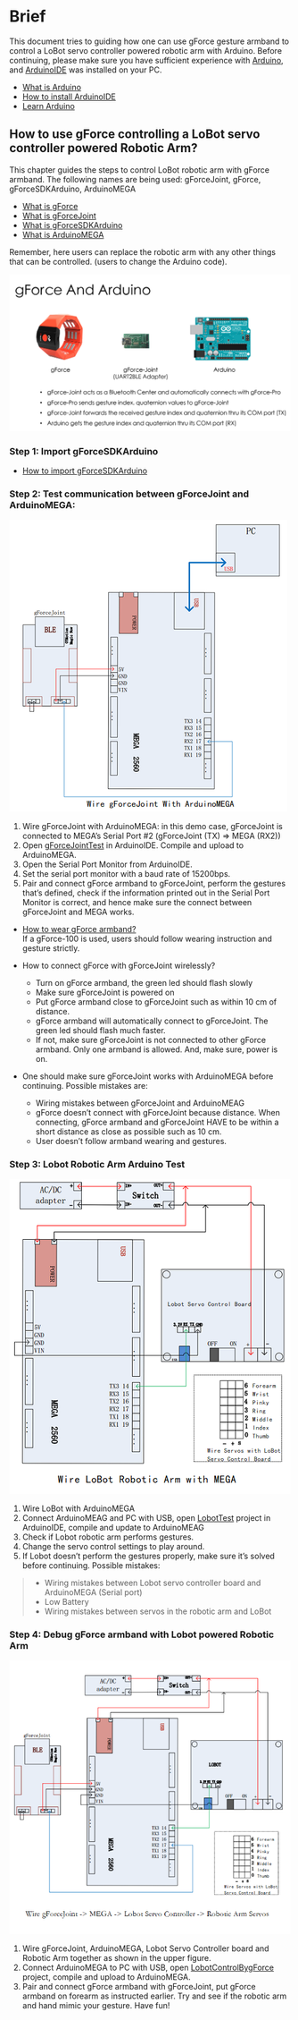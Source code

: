 # Brief

This document tries to guiding how one can use gForce gesture armband to control a LoBot servo controller powered robotic arm with Arduino.
Before continuing, please make sure you have sufficient experience with [Arduino](https://www.arduino.cc/), and [ArduinoIDE](https://www.arduino.cc/en/Main/Software) was installed on your PC.



* [What is Arduino](https://www.arduino.cc/en/Guide/Introduction)
* [How to install ArduinoIDE](https://www.arduino.cc/en/Main/Software)
* [Learn Arduino](https://www.arduino.cc/en/Reference/HomePage)


## How to use gForce controlling a LoBot servo controller powered Robotic Arm?
This chapter guides the steps to control LoBot robotic arm with gForce armband. The following names are being used: gForceJoint, gForce, gForceSDKArduino, ArduinoMEGA
* [What is gForce](https://oymotion.github.io/gForce100/gForce100UserGuide/)
* [What is gForceJoint](https://oymotion.github.io/gForceEmbeddedSuit/gForce100EmbeddedSuiteUserGuide/)
* [What is gForceSDKArduino](https://github.com/oymotion/gForceSDKArduino)
* [What is ArduinoMEGA](https://www.arduino.cc/en/Main/arduinoBoardMega)

Remember, here users can replace the robotic arm with any other things that can be controlled. (users to change the Arduino code).

![gForceAndArduino](gForceAndArduino_En.png)

### Step 1: Import gForceSDKArduino  

* [How to import gForceSDKArduino](https://github.com/oymotion/gForceSDKArduino)

### Step 2: Test communication between gForceJoint and ArduinoMEGA:
![gForceJointPC](gForceJointPC_En.png)
1. Wire gForceJoint with ArduinoMEGA:  in this demo case, gForceJoint is connected to MEGA’s Serial Port #2 (gForceJoint (TX) => MEGA (RX2))
2. Open [gForceJointTest](https://github.com/zhoukaisspu/gForceExample/blob/master/LobotControlBygForce/project/gForceJointTest/gForceJointTest.ino) in ArduinoIDE. Compile and upload to ArduinoMEGA.
3. Open the Serial Port Monitor from ArduinoIDE.
4.	Set the serial port monitor with a baud rate of 15200bps.
5.	Pair and connect gForce armband to gForceJoint, perform the gestures that’s defined, check if the information printed out in the Serial Port Monitor is correct, and hence make sure the connect between gForceJoint and MEGA works. 


* [How to wear gForce armband?](https://oymotion.github.io/assets/downloads/gForce100_manual_v1.1-eng.pdf)  
If a gForce-100 is used, users should follow wearing instruction and gesture strictly.

* How to connect gForce with gForceJoint wirelessly?  
  * Turn on gForce armband, the green led should flash slowly
  * Make sure gForceJoint is powered on
  * Put gForce armband close to gForceJoint such as within 10 cm of distance.
  * gForce armband will automatically connect to gForceJoint. The green led should   flash much faster.
  * If not, make sure gForceJoint is not connected to other gForce armband. Only one armband is allowed. And, make sure, power is on.

* One should make sure gForceJoint works with ArduinoMEGA before continuing. Possible mistakes are: 
  * Wiring mistakes between gForceJoint and ArduinoMEAG
  * gForce doesn’t connect with gForceJoint because distance. When connecting, gForce armband and gForceJoint HAVE to be within a short distance as close as possible such as 10 cm.
  * User doesn’t follow armband wearing and gestures.


### Step 3: Lobot Robotic Arm Arduino Test
![LobotArduinoMEAG](LobotTest_En.png)

1.	Wire LoBot with ArduinoMEGA
2.	Connect ArduinoMEAG and PC with USB, open [LobotTest](https://github.com/oymotion/gForceExample/blob/master/LobotControlBygForce/project/LobotTest/LobotTest.ino) project in ArduinoIDE, compile and update to ArduinoMEAG
3.	Check if Lobot robotic arm performs gestures.
4.	Change the servo control settings to play around.
5.	If Lobot doesn’t perform the gestures properly, make sure it’s solved before continuing. Possible mistakes: 
>* Wiring mistakes between Lobot servo controller board and ArduinoMEGA (Serial port)  
>* Low Battery  
>* Wiring mistakes between servos in the robotic arm and LoBot


### Step 4: Debug gForce armband with Lobot powered Robotic Arm

![LobotArdusinoMEAG](LobotControl_En.png)

1.	Wire gForceJoint, ArduinoMEGA, Lobot Servo Controller board and Robotic Arm together as shown in the upper figure.
2.	Connect ArduinoMEGA to PC with USB, open [LobotControlBygForce](https://github.com/oymotion/gForceExample/blob/master/LobotControlBygForce/project/LobotControlBygForce/LobotControlBygForce.ino)  project, compile and upload to ArduinoMEGA.
3.	Pair and connect gForce armband with gForceJoint, put gForce armband on forearm as instructed earlier. Try and see if the robotic arm and hand mimic your gesture. Have fun!
